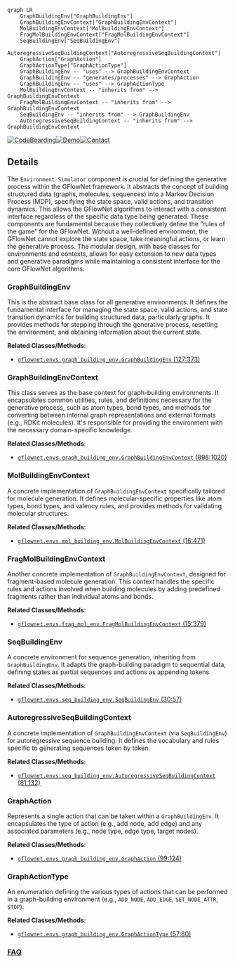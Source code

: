 ```mermaid
graph LR
    GraphBuildingEnv["GraphBuildingEnv"]
    GraphBuildingEnvContext["GraphBuildingEnvContext"]
    MolBuildingEnvContext["MolBuildingEnvContext"]
    FragMolBuildingEnvContext["FragMolBuildingEnvContext"]
    SeqBuildingEnv["SeqBuildingEnv"]
    AutoregressiveSeqBuildingContext["AutoregressiveSeqBuildingContext"]
    GraphAction["GraphAction"]
    GraphActionType["GraphActionType"]
    GraphBuildingEnv -- "uses" --> GraphBuildingEnvContext
    GraphBuildingEnv -- "generates/processes" --> GraphAction
    GraphBuildingEnv -- "uses" --> GraphActionType
    MolBuildingEnvContext -- "inherits from" --> GraphBuildingEnvContext
    FragMolBuildingEnvContext -- "inherits from" --> GraphBuildingEnvContext
    SeqBuildingEnv -- "inherits from" --> GraphBuildingEnv
    AutoregressiveSeqBuildingContext -- "inherits from" --> GraphBuildingEnvContext
```

[![CodeBoarding](https://img.shields.io/badge/Generated%20by-CodeBoarding-9cf?style=flat-square)](https://github.com/CodeBoarding/CodeBoarding)[![Demo](https://img.shields.io/badge/Try%20our-Demo-blue?style=flat-square)](https://www.codeboarding.org/demo)[![Contact](https://img.shields.io/badge/Contact%20us%20-%20contact@codeboarding.org-lightgrey?style=flat-square)](mailto:contact@codeboarding.org)

## Details

The `Environment Simulator` component is crucial for defining the generative process within the GFlowNet framework. It abstracts the concept of building structured data (graphs, molecules, sequences) into a Markov Decision Process (MDP), specifying the state space, valid actions, and transition dynamics. This allows the GFlowNet algorithms to interact with a consistent interface regardless of the specific data type being generated. These components are fundamental because they collectively define the "rules of the game" for the GFlowNet. Without a well-defined environment, the GFlowNet cannot explore the state space, take meaningful actions, or learn the generative process. The modular design, with base classes for environments and contexts, allows for easy extension to new data types and generative paradigms while maintaining a consistent interface for the core GFlowNet algorithms.

### GraphBuildingEnv
This is the abstract base class for all generative environments. It defines the fundamental interface for managing the state space, valid actions, and state transition dynamics for building structured data, particularly graphs. It provides methods for stepping through the generative process, resetting the environment, and obtaining information about the current state.


**Related Classes/Methods**:

- <a href="https://github.com/recursionpharma/gflownet/blob/trunk/src/gflownet/envs/graph_building_env.py#L127-L373" target="_blank" rel="noopener noreferrer">`gflownet.envs.graph_building_env.GraphBuildingEnv` (127:373)</a>


### GraphBuildingEnvContext
This class serves as the base context for graph-building environments. It encapsulates common utilities, rules, and definitions necessary for the generative process, such as atom types, bond types, and methods for converting between internal graph representations and external formats (e.g., RDKit molecules). It's responsible for providing the environment with the necessary domain-specific knowledge.


**Related Classes/Methods**:

- <a href="https://github.com/recursionpharma/gflownet/blob/trunk/src/gflownet/envs/graph_building_env.py#L898-L1020" target="_blank" rel="noopener noreferrer">`gflownet.envs.graph_building_env.GraphBuildingEnvContext` (898:1020)</a>


### MolBuildingEnvContext
A concrete implementation of `GraphBuildingEnvContext` specifically tailored for molecule generation. It defines molecular-specific properties like atom types, bond types, and valency rules, and provides methods for validating molecular structures.


**Related Classes/Methods**:

- <a href="https://github.com/recursionpharma/gflownet/blob/trunk/src/gflownet/envs/mol_building_env.py#L16-L471" target="_blank" rel="noopener noreferrer">`gflownet.envs.mol_building_env.MolBuildingEnvContext` (16:471)</a>


### FragMolBuildingEnvContext
Another concrete implementation of `GraphBuildingEnvContext`, designed for fragment-based molecule generation. This context handles the specific rules and actions involved when building molecules by adding predefined fragments rather than individual atoms and bonds.


**Related Classes/Methods**:

- <a href="https://github.com/recursionpharma/gflownet/blob/trunk/src/gflownet/envs/frag_mol_env.py#L15-L379" target="_blank" rel="noopener noreferrer">`gflownet.envs.frag_mol_env.FragMolBuildingEnvContext` (15:379)</a>


### SeqBuildingEnv
A concrete environment for sequence generation, inheriting from `GraphBuildingEnv`. It adapts the graph-building paradigm to sequential data, defining states as partial sequences and actions as appending tokens.


**Related Classes/Methods**:

- <a href="https://github.com/recursionpharma/gflownet/blob/trunk/src/gflownet/envs/seq_building_env.py#L30-L57" target="_blank" rel="noopener noreferrer">`gflownet.envs.seq_building_env.SeqBuildingEnv` (30:57)</a>


### AutoregressiveSeqBuildingContext
A concrete implementation of `GraphBuildingEnvContext` (via `SeqBuildingEnv`) for autoregressive sequence building. It defines the vocabulary and rules specific to generating sequences token by token.


**Related Classes/Methods**:

- <a href="https://github.com/recursionpharma/gflownet/blob/trunk/src/gflownet/envs/seq_building_env.py#L81-L132" target="_blank" rel="noopener noreferrer">`gflownet.envs.seq_building_env.AutoregressiveSeqBuildingContext` (81:132)</a>


### GraphAction
Represents a single action that can be taken within a `GraphBuildingEnv`. It encapsulates the type of action (e.g., add node, add edge) and any associated parameters (e.g., node type, edge type, target nodes).


**Related Classes/Methods**:

- <a href="https://github.com/recursionpharma/gflownet/blob/trunk/src/gflownet/envs/graph_building_env.py#L99-L124" target="_blank" rel="noopener noreferrer">`gflownet.envs.graph_building_env.GraphAction` (99:124)</a>


### GraphActionType
An enumeration defining the various types of actions that can be performed in a graph-building environment (e.g., `ADD_NODE`, `ADD_EDGE`, `SET_NODE_ATTR`, `STOP`).


**Related Classes/Methods**:

- <a href="https://github.com/recursionpharma/gflownet/blob/trunk/src/gflownet/envs/graph_building_env.py#L57-L80" target="_blank" rel="noopener noreferrer">`gflownet.envs.graph_building_env.GraphActionType` (57:80)</a>




### [FAQ](https://github.com/CodeBoarding/GeneratedOnBoardings/tree/main?tab=readme-ov-file#faq)
